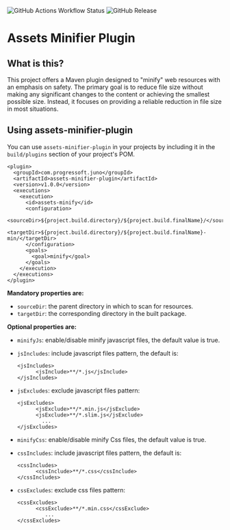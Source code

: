 ![GitHub Actions Workflow Status](https://img.shields.io/github/actions/workflow/status/talal1abdalruhman/assets-minifier-plugin/build.yml)
![GitHub Release](https://img.shields.io/github/v/release/talal1abdalruhman/assets-minifier-plugin)

Assets Minifier Plugin
=====================

What is this?
-------------
This project offers a Maven plugin designed to "minify" web resources with an emphasis on safety. 
The primary goal is to reduce file size without making any significant changes to the content or achieving the 
smallest possible size. Instead, it focuses on providing a reliable reduction in file size in most situations.

Using assets-minifier-plugin
---------------------------
You can use `assets-minifier-plugin` in your projects by including it in
the `build/plugins` section of your project's POM.

    <plugin>
      <groupId>com.progressoft.juno</groupId>
      <artifactId>assets-minifier-plugin</artifactId>
      <version>v1.0.0</version>
      <executions>
        <execution>
          <id>assets-minify</id>
          <configuration>
            <sourceDir>${project.build.directory}/${project.build.finalName}/</sourceDir>
            <targetDir>${project.build.directory}/${project.build.finalName}-min/</targetDir>
          </configuration>
          <goals>
            <goal>minify</goal>
          </goals>
        </execution>
      </executions>
    </plugin>

**Mandatory properties are:**

* `sourceDir`: the parent directory in which to scan for resources.
* `targetDir`: the corresponding directory in the built package.

**Optional properties are:**
* `minifyJs`: enable/disable minify javascript files, the default value is true.
* `jsIncludes`: include javascript files pattern, the default is:
   
    ```
    <jsIncludes>
          <jsInclude>**/*.js</jsInclude>
    </jsIncludes>
  
 * `jsExcludes`: exclude javascript files pattern:

    ````
    <jsExcludes>
          <jsExclude>**/*.min.js</jsExclude>
          <jsExclude>**/*.slim.js</jsExclude>
            ...
    </jsExcludes>

* `minifyCss`: enable/disable minify Css files, the default value is true.
* `cssIncludes`: include javascript files pattern, the default is:

    ```
    <cssIncludes>
          <cssInclude>**/*.css</cssInclude>
    </cssIncludes>

* `cssExcludes`: exclude css files pattern:

   ````
   <cssExcludes>
         <cssExclude>**/*.min.css</cssExclude>
            ...
   </cssExcludes>